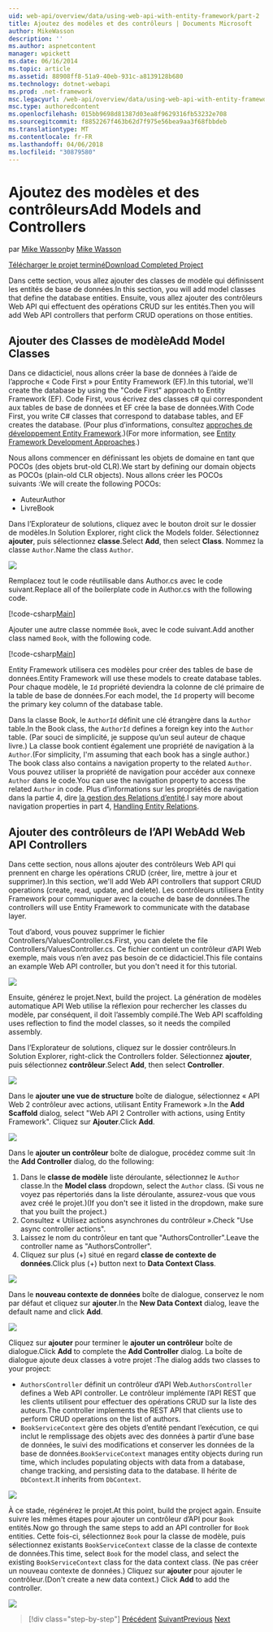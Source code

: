 ```yaml
---
uid: web-api/overview/data/using-web-api-with-entity-framework/part-2
title: Ajoutez des modèles et des contrôleurs | Documents Microsoft
author: MikeWasson
description: ''
ms.author: aspnetcontent
manager: wpickett
ms.date: 06/16/2014
ms.topic: article
ms.assetid: 88908ff8-51a9-40eb-931c-a8139128b680
ms.technology: dotnet-webapi
ms.prod: .net-framework
msc.legacyurl: /web-api/overview/data/using-web-api-with-entity-framework/part-2
msc.type: authoredcontent
ms.openlocfilehash: 015bb9698d81387d03ea8f9629316fb53232e708
ms.sourcegitcommit: f8852267f463b62d7f975e56bea9aa3f68fbbdeb
ms.translationtype: MT
ms.contentlocale: fr-FR
ms.lasthandoff: 04/06/2018
ms.locfileid: "30879580"
---
```

<a name="add-models-and-controllers"></a><span data-ttu-id="96582-102">Ajoutez des modèles et des contrôleurs</span><span class="sxs-lookup"><span data-stu-id="96582-102">Add Models and Controllers</span></span>
====================
<span data-ttu-id="96582-103">par [Mike Wasson](https://github.com/MikeWasson)</span><span class="sxs-lookup"><span data-stu-id="96582-103">by [Mike Wasson](https://github.com/MikeWasson)</span></span>

[<span data-ttu-id="96582-104">Télécharger le projet terminé</span><span class="sxs-lookup"><span data-stu-id="96582-104">Download Completed Project</span></span>](https://github.com/MikeWasson/BookService)

<span data-ttu-id="96582-105">Dans cette section, vous allez ajouter des classes de modèle qui définissent les entités de base de données.</span><span class="sxs-lookup"><span data-stu-id="96582-105">In this section, you will add model classes that define the database entities.</span></span> <span data-ttu-id="96582-106">Ensuite, vous allez ajouter des contrôleurs Web API qui effectuent des opérations CRUD sur les entités.</span><span class="sxs-lookup"><span data-stu-id="96582-106">Then you will add Web API controllers that perform CRUD operations on those entities.</span></span>

## <a name="add-model-classes"></a><span data-ttu-id="96582-107">Ajouter des Classes de modèle</span><span class="sxs-lookup"><span data-stu-id="96582-107">Add Model Classes</span></span>

<span data-ttu-id="96582-108">Dans ce didacticiel, nous allons créer la base de données à l’aide de l’approche « Code First » pour Entity Framework (EF).</span><span class="sxs-lookup"><span data-stu-id="96582-108">In this tutorial, we'll create the database by using the "Code First" approach to Entity Framework (EF).</span></span> <span data-ttu-id="96582-109">Code First, vous écrivez des classes c# qui correspondent aux tables de base de données et EF crée la base de données.</span><span class="sxs-lookup"><span data-stu-id="96582-109">With Code First, you write C# classes that correspond to database tables, and EF creates the database.</span></span> <span data-ttu-id="96582-110">(Pour plus d’informations, consultez [approches de développement Entity Framework](https://msdn.microsoft.com/library/ms178359%28v=vs.110%29.aspx#dbfmfcf).)</span><span class="sxs-lookup"><span data-stu-id="96582-110">(For more information, see [Entity Framework Development Approaches](https://msdn.microsoft.com/library/ms178359%28v=vs.110%29.aspx#dbfmfcf).)</span></span>

<span data-ttu-id="96582-111">Nous allons commencer en définissant les objets de domaine en tant que POCOs (des objets brut-old CLR).</span><span class="sxs-lookup"><span data-stu-id="96582-111">We start by defining our domain objects as POCOs (plain-old CLR objects).</span></span> <span data-ttu-id="96582-112">Nous allons créer les POCOs suivants :</span><span class="sxs-lookup"><span data-stu-id="96582-112">We will create the following POCOs:</span></span>

- <span data-ttu-id="96582-113">Auteur</span><span class="sxs-lookup"><span data-stu-id="96582-113">Author</span></span>
- <span data-ttu-id="96582-114">Livre</span><span class="sxs-lookup"><span data-stu-id="96582-114">Book</span></span>

<span data-ttu-id="96582-115">Dans l’Explorateur de solutions, cliquez avec le bouton droit sur le dossier de modèles.</span><span class="sxs-lookup"><span data-stu-id="96582-115">In Solution Explorer, right click the Models folder.</span></span> <span data-ttu-id="96582-116">Sélectionnez **ajouter**, puis sélectionnez **classe**.</span><span class="sxs-lookup"><span data-stu-id="96582-116">Select **Add**, then select **Class**.</span></span> <span data-ttu-id="96582-117">Nommez la classe `Author`.</span><span class="sxs-lookup"><span data-stu-id="96582-117">Name the class `Author`.</span></span>

![](part-2/_static/image1.png)

<span data-ttu-id="96582-118">Remplacez tout le code réutilisable dans Author.cs avec le code suivant.</span><span class="sxs-lookup"><span data-stu-id="96582-118">Replace all of the boilerplate code in Author.cs with the following code.</span></span>

[!code-csharp[Main](part-2/samples/sample1.cs)]

<span data-ttu-id="96582-119">Ajouter une autre classe nommée `Book`, avec le code suivant.</span><span class="sxs-lookup"><span data-stu-id="96582-119">Add another class named `Book`, with the following code.</span></span>

[!code-csharp[Main](part-2/samples/sample2.cs)]

<span data-ttu-id="96582-120">Entity Framework utilisera ces modèles pour créer des tables de base de données.</span><span class="sxs-lookup"><span data-stu-id="96582-120">Entity Framework will use these models to create database tables.</span></span> <span data-ttu-id="96582-121">Pour chaque modèle, le `Id` propriété deviendra la colonne de clé primaire de la table de base de données.</span><span class="sxs-lookup"><span data-stu-id="96582-121">For each model, the `Id` property will become the primary key column of the database table.</span></span>

<span data-ttu-id="96582-122">Dans la classe Book, le `AuthorId` définit une clé étrangère dans la `Author` table.</span><span class="sxs-lookup"><span data-stu-id="96582-122">In the Book class, the `AuthorId` defines a foreign key into the `Author` table.</span></span> <span data-ttu-id="96582-123">(Par souci de simplicité, je suppose qu’un seul auteur de chaque livre.) La classe book contient également une propriété de navigation à la `Author`.</span><span class="sxs-lookup"><span data-stu-id="96582-123">(For simplicity, I'm assuming that each book has a single author.) The book class also contains a navigation property to the related `Author`.</span></span> <span data-ttu-id="96582-124">Vous pouvez utiliser la propriété de navigation pour accéder aux connexe `Author` dans le code.</span><span class="sxs-lookup"><span data-stu-id="96582-124">You can use the navigation property to access the related `Author` in code.</span></span> <span data-ttu-id="96582-125">Plus d’informations sur les propriétés de navigation dans la partie 4, dire [la gestion des Relations d’entité](part-4.md).</span><span class="sxs-lookup"><span data-stu-id="96582-125">I say more about navigation properties in part 4, [Handling Entity Relations](part-4.md).</span></span>

## <a name="add-web-api-controllers"></a><span data-ttu-id="96582-126">Ajouter des contrôleurs de l’API Web</span><span class="sxs-lookup"><span data-stu-id="96582-126">Add Web API Controllers</span></span>

<span data-ttu-id="96582-127">Dans cette section, nous allons ajouter des contrôleurs Web API qui prennent en charge les opérations CRUD (créer, lire, mettre à jour et supprimer).</span><span class="sxs-lookup"><span data-stu-id="96582-127">In this section, we'll add Web API controllers that support CRUD operations (create, read, update, and delete).</span></span> <span data-ttu-id="96582-128">Les contrôleurs utilisera Entity Framework pour communiquer avec la couche de base de données.</span><span class="sxs-lookup"><span data-stu-id="96582-128">The controllers will use Entity Framework to communicate with the database layer.</span></span>

<span data-ttu-id="96582-129">Tout d’abord, vous pouvez supprimer le fichier Controllers/ValuesController.cs.</span><span class="sxs-lookup"><span data-stu-id="96582-129">First, you can delete the file Controllers/ValuesController.cs.</span></span> <span data-ttu-id="96582-130">Ce fichier contient un contrôleur d’API Web exemple, mais vous n’en avez pas besoin de ce didacticiel.</span><span class="sxs-lookup"><span data-stu-id="96582-130">This file contains an example Web API controller, but you don't need it for this tutorial.</span></span>

![](part-2/_static/image2.png)

<span data-ttu-id="96582-131">Ensuite, générez le projet.</span><span class="sxs-lookup"><span data-stu-id="96582-131">Next, build the project.</span></span> <span data-ttu-id="96582-132">La génération de modèles automatique API Web utilise la réflexion pour rechercher les classes du modèle, par conséquent, il doit l’assembly compilé.</span><span class="sxs-lookup"><span data-stu-id="96582-132">The Web API scaffolding uses reflection to find the model classes, so it needs the compiled assembly.</span></span>

<span data-ttu-id="96582-133">Dans l’Explorateur de solutions, cliquez sur le dossier contrôleurs.</span><span class="sxs-lookup"><span data-stu-id="96582-133">In Solution Explorer, right-click the Controllers folder.</span></span> <span data-ttu-id="96582-134">Sélectionnez **ajouter**, puis sélectionnez **contrôleur**.</span><span class="sxs-lookup"><span data-stu-id="96582-134">Select **Add**, then select **Controller**.</span></span>

![](part-2/_static/image3.png)

<span data-ttu-id="96582-135">Dans le **ajouter une vue de structure** boîte de dialogue, sélectionnez « API Web 2 contrôleur avec actions, utilisant Entity Framework ».</span><span class="sxs-lookup"><span data-stu-id="96582-135">In the **Add Scaffold** dialog, select "Web API 2 Controller with actions, using Entity Framework".</span></span> <span data-ttu-id="96582-136">Cliquez sur **Ajouter**.</span><span class="sxs-lookup"><span data-stu-id="96582-136">Click **Add**.</span></span>

![](part-2/_static/image4.png)

<span data-ttu-id="96582-137">Dans le **ajouter un contrôleur** boîte de dialogue, procédez comme suit :</span><span class="sxs-lookup"><span data-stu-id="96582-137">In the **Add Controller** dialog, do the following:</span></span>

1. <span data-ttu-id="96582-138">Dans le **classe de modèle** liste déroulante, sélectionnez le `Author` classe.</span><span class="sxs-lookup"><span data-stu-id="96582-138">In the **Model class** dropdown, select the `Author` class.</span></span> <span data-ttu-id="96582-139">(Si vous ne voyez pas répertoriés dans la liste déroulante, assurez-vous que vous avez créé le projet.)</span><span class="sxs-lookup"><span data-stu-id="96582-139">(If you don't see it listed in the dropdown, make sure that you built the project.)</span></span>
2. <span data-ttu-id="96582-140">Consultez « Utilisez actions asynchrones du contrôleur ».</span><span class="sxs-lookup"><span data-stu-id="96582-140">Check "Use async controller actions".</span></span>
3. <span data-ttu-id="96582-141">Laissez le nom du contrôleur en tant que &quot;AuthorsController&quot;.</span><span class="sxs-lookup"><span data-stu-id="96582-141">Leave the controller name as &quot;AuthorsController&quot;.</span></span>
4. <span data-ttu-id="96582-142">Cliquez sur plus (+) situé en regard **classe de contexte de données**.</span><span class="sxs-lookup"><span data-stu-id="96582-142">Click plus (+) button next to **Data Context Class**.</span></span>

![](part-2/_static/image5.png)

<span data-ttu-id="96582-143">Dans le **nouveau contexte de données** boîte de dialogue, conservez le nom par défaut et cliquez sur **ajouter**.</span><span class="sxs-lookup"><span data-stu-id="96582-143">In the **New Data Context** dialog, leave the default name and click **Add**.</span></span>

![](part-2/_static/image6.png)

<span data-ttu-id="96582-144">Cliquez sur **ajouter** pour terminer le **ajouter un contrôleur** boîte de dialogue.</span><span class="sxs-lookup"><span data-stu-id="96582-144">Click **Add** to complete the **Add Controller** dialog.</span></span> <span data-ttu-id="96582-145">La boîte de dialogue ajoute deux classes à votre projet :</span><span class="sxs-lookup"><span data-stu-id="96582-145">The dialog adds two classes to your project:</span></span>

- <span data-ttu-id="96582-146">`AuthorsController` définit un contrôleur d’API Web.</span><span class="sxs-lookup"><span data-stu-id="96582-146">`AuthorsController` defines a Web API controller.</span></span> <span data-ttu-id="96582-147">Le contrôleur implémente l’API REST que les clients utilisent pour effectuer des opérations CRUD sur la liste des auteurs.</span><span class="sxs-lookup"><span data-stu-id="96582-147">The controller implements the REST API that clients use to perform CRUD operations on the list of authors.</span></span>
- <span data-ttu-id="96582-148">`BookServiceContext` gère des objets d’entité pendant l’exécution, ce qui inclut le remplissage des objets avec des données à partir d’une base de données, le suivi des modifications et conserver les données de la base de données.</span><span class="sxs-lookup"><span data-stu-id="96582-148">`BookServiceContext` manages entity objects during run time, which includes populating objects with data from a database, change tracking, and persisting data to the database.</span></span> <span data-ttu-id="96582-149">Il hérite de `DbContext`.</span><span class="sxs-lookup"><span data-stu-id="96582-149">It inherits from `DbContext`.</span></span>

![](part-2/_static/image7.png)

<span data-ttu-id="96582-150">À ce stade, régénérez le projet.</span><span class="sxs-lookup"><span data-stu-id="96582-150">At this point, build the project again.</span></span> <span data-ttu-id="96582-151">Ensuite suivre les mêmes étapes pour ajouter un contrôleur d’API pour `Book` entités.</span><span class="sxs-lookup"><span data-stu-id="96582-151">Now go through the same steps to add an API controller for `Book` entities.</span></span> <span data-ttu-id="96582-152">Cette fois-ci, sélectionnez `Book` pour la classe de modèle, puis sélectionnez existants `BookServiceContext` classe de la classe de contexte de données.</span><span class="sxs-lookup"><span data-stu-id="96582-152">This time, select `Book` for the model class, and select the existing `BookServiceContext` class for the data context class.</span></span> <span data-ttu-id="96582-153">(Ne pas créer un nouveau contexte de données.) Cliquez sur **ajouter** pour ajouter le contrôleur.</span><span class="sxs-lookup"><span data-stu-id="96582-153">(Don't create a new data context.) Click **Add** to add the controller.</span></span>

![](part-2/_static/image8.png)

> [!div class="step-by-step"]
> <span data-ttu-id="96582-154">[Précédent](part-1.md)
> [Suivant](part-3.md)</span><span class="sxs-lookup"><span data-stu-id="96582-154">[Previous](part-1.md)
[Next](part-3.md)</span></span>
